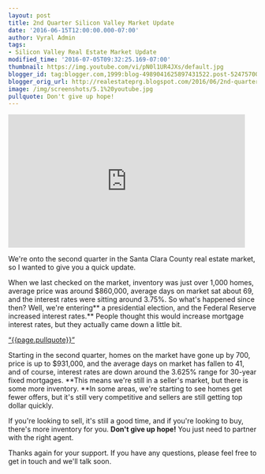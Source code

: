 ```yaml
---
layout: post
title: 2nd Quarter Silicon Valley Market Update
date: '2016-06-15T12:00:00.000-07:00'
author: Vyral Admin
tags:
- Silicon Valley Real Estate Market Update
modified_time: '2016-07-05T09:32:25.169-07:00'
thumbnail: https://img.youtube.com/vi/pN0l1UR4JXs/default.jpg
blogger_id: tag:blogger.com,1999:blog-4989041625897431522.post-5247570046430132565
blogger_orig_url: http://realestateprg.blogspot.com/2016/06/2nd-quarter-silicon-valley-market-update.html
image: /img/screenshots/5.1%20youtube.jpg
pullquote: Don't give up hope!
---
```


<iframe allowfullscreen="" frameborder="0" height="270" src="https://www.youtube.com/embed/pN0l1UR4JXs" width="480"></iframe> 

We're onto the second quarter in the Santa Clara County real estate market, so I wanted to give you a quick update. 

When we last checked on the market, inventory was just over 1,000 homes, average price was around $860,000, average days on market sat about 69, and the interest rates were sitting around 3.75%. So what's happened since then? Well, we're entering** a presidential election, and the Federal Reserve increased interest rates.** People thought this would increase mortgage interest rates, but they actually came down a little bit. 

<a href="https://twitter.com/home/?status={{page.pullquote}}%20{{site.url}}{{page.url}}%20via%40{{site.data.settings.socials.twitter | remove: 'https://twitter.com/'}}" target='_blank' class="pullquote">&#8220;{{page.pullquote}}&#8221;</a>

Starting in the second quarter, homes on the market have gone up by 700, price is up to $931,000, and the average days on market has fallen to 41, and of course, interest rates are down around the 3.625% range for 30-year fixed mortgages. **This means we're still in a seller's market, but there is some more inventory. **In some areas, we're starting to see homes get fewer offers, but it's still very competitive and sellers are still getting top dollar quickly. 

If you're looking to sell, it's still a good time, and if you're looking to buy, there's more inventory for you. **Don't give up hope!** You just need to partner with the right agent. 

Thanks again for your support. If you have any questions, please feel free to get in touch and we'll talk soon. 